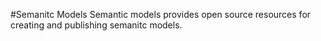 #Semanitc Models
Semantic models provides open source resources for creating and publishing semanitc models.
